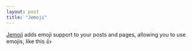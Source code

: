 ```yaml
---
layout: post
title: "Jemoji"
---
```

[Jemoji](https://github.com/jekyll/jemoji) adds emoji support to your posts and pages, allowing you to use emojis, like this :+1:
